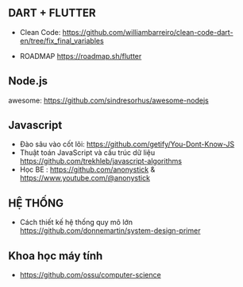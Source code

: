 ## DART + FLUTTER

* Clean Code: 
https://github.com/williambarreiro/clean-code-dart-en/tree/fix_final_variables

* ROADMAP
https://roadmap.sh/flutter

## Node.js
awesome: https://github.com/sindresorhus/awesome-nodejs

## Javascript
* Đào sâu vào cốt lõi: 
https://github.com/getify/You-Dont-Know-JS
* Thuật toán JavaScript và cấu trúc dữ liệu
https://github.com/trekhleb/javascript-algorithms
* Học BE : 
https://github.com/anonystick  &  
https://www.youtube.com/@anonystick

## HỆ THỐNG
* Cách thiết kế hệ thống quy mô lớn
https://github.com/donnemartin/system-design-primer

## Khoa học máy tính
* https://github.com/ossu/computer-science
